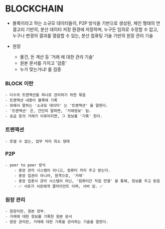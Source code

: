 # BLOCKCHAIN

- 블록이라고 하는 소규모 데이터들이, P2P 방식을 기반으로 생성된, 체인 형태의 연결고리 기반의, 분산 데이터 저장 환경에 저장하며, 누구든 임의로 수정할 수 없고, 누구나 변경의 결과를 열람할 수 있는, 분산 컴퓨팅 기술 기반의 원장 관리 기술 

- 원장 
    - 물건, 돈 계산 등 '거래 에 대한 관리 기술' 
    - 원본 문서를 가지고 '검증' 
    - 누가 맞는거냐! 를 검증 

### BLOCK 이란 
    - 다수의 트랜잭션을 하나로 관리하기 위한 묶음 
    - 트랜잭션 내용이 블록에 기록 
    - 위에서 말하는 '소규모 데이터' 는 '트랜잭션' 을 말한다. 
    - '트랜잭션' 은, 간단히 말하면, '거래정보' 임. 
    - 송금 등의 거래가 이루어지면, 그 정보를 '기록' 한다. 


### 트랜잭션 
    - 쪼갤 수 없는, 업무 처리 최소 형태


### P2P 
    - peer to peer 방식 
        - 중앙 관리 시스템이 아니고, 컴퓨터 끼리 주고 받는다. 
        - 중앙 집권이 아니라, 원격으로, '거래' 
        - 중앙 집중식 관리 시스템이 아닌, '컴퓨터간 직접 연결' 을 통해, 정보를 주고 받음 
        - ✅ 서로가 서로에게 클라이언트 이며, 서버 임. ✅


### 원장 관리 
    - 원장이란, 원본 장부. 
    - 거래에 대한 정보를 기록한 원본 문서
    - 원장 관리란, 거래에 대한 기록을 관리하는 기술을 말한다. 







